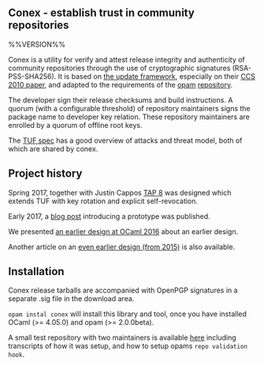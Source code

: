 ## Conex - establish trust in community repositories

%%VERSION%%

Conex is a utility for verify and attest release integrity and authenticity of community repositories through the use of cryptographic signatures (RSA-PSS-SHA256). It is based on [the update framework](https://theupdateframework.github.io/), especially on their [CCS 2010 paper](https://isis.poly.edu/~jcappos/papers/samuel_tuf_ccs_2010.pdf), and adapted to the requirements of the [opam](https://ocaml.opam.org) [repository](https://github.com/ocaml/opam-repository).

The developer sign their release checksums and build instructions.  A quorum (with a configurable threshold) of repository maintainers signs the package name to developer key relation.  These repository maintainers are enrolled by a quorum of offline root keys.

The [TUF spec](https://github.com/theupdateframework/specification/blob/master/tuf-spec.md) has a good overview of attacks and threat model, both of which are shared by conex.

## Project history

Spring 2017, together with Justin Cappos [TAP 8](https://github.com/theupdateframework/taps/blob/master/tap8.md) was designed which extends TUF with key rotation and explicit self-revocation.

Early 2017, a [blog post](https://hannes.nqsb.io/Posts/Conex) introducing a prototype was published.

We presented [an earlier design at OCaml 2016](https://github.com/hannesm/conex-paper/raw/master/paper.pdf) about an earlier design.

Another article on an [even earlier design (from 2015)](http://opam.ocaml.org/blog/Signing-the-opam-repository/) is also available.

## Installation

Conex release tarballs are accompanied with OpenPGP signatures in a separate .sig file in the download area.

`opam instal conex` will install this library and tool,
once you have installed OCaml (>= 4.05.0) and opam (>= 2.0.0beta).

A small test repository with two maintainers is available [here](https://github.com/hannesm/testrepo) including transcripts of how it was setup, and how to setup opams `repo validation hook`.

